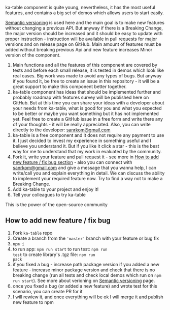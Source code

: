 ka-table component is quite young, nevertheless, it has the most useful features, and contains a big set of demos which allows users to start easily.

[Semantic versioning](https://semver.org/) is used here and the main goal is to make new features without changing a previous API. But anyway if there is a Breaking Change, the major version should be increased and it should be easy to update with proper instruction - instruction will be available in pull requests for major versions and on release page on GitHub. Main amount of features must be added without breaking previous Api and new feature increases Minor version of the component.

1. Main functions and all the features of this component are covered by tests and before each small release, it is tested in demos which look like real cases. Big work was made to avoid any types of bugs. But anyway if you found it, be free to create an issue in this repository - it will be a great support to make this component better together.
2. ka-table component has ideas that should be implemented further and probably roadmap with features survey will be published here on GitHub. But at this time you can share your ideas with a developer about your needs from ka-table, what is good for you and what you expected to be better or maybe you want something but it has not implemented yet.  Feel free to create a GitHub issue in a free form and write there any of your thoughts - it will be really appreciated. Also, you can write directly to the developer: sanrkom@gmail.com
3. ka-table is a free component and it does not require any payment to use it. I just decided to invest my experience in something useful and I believe you understand it. But if you like it click a star - this is the best way for me to understand that my work in evaluated by the community.
4. Fork it, write your feature and pull request it - see more in [How to add new feature / fix bug section](#develop)  - also you can connect with sanrkom@gmail.com and give a message that you wanna help, I can write/call you and explain everything in detail. We can discuss the ability to implement your required feature now. Try to find a way not to make a Breaking Change.
5. Add ka-table to your project and enjoy it!
6. Tell your colleagues to try ka-table

This is the power of the open-source community

## How to add new feature / fix bug
<a name="develop"></a>
1) Fork <code>ka-table</code> repo
2) Create a branch from the <code>'master'</code> branch with your feature or bug fix
3) <code>npm i</code>
4) to run app: <code>npm run start</code>
  to run test: <code>npm run test</code>
  to create library's .tgz file: <code>npm run pack</code>
5) if you fixed a bug - increase path package version
 if you added a new feature - increase minor package version and check that there is no breaking change (run all tests and check local demos which run on <code>npm run start</code>). See more about verioning on [Semantic versioning](https://semver.org/) page.
6) once you fixed a bug (or added a new feature) and wrote test for this scenario, you can create PR for it
7) I will rewiew it, and once everything will be ok I will merge it and publish new feature to npm